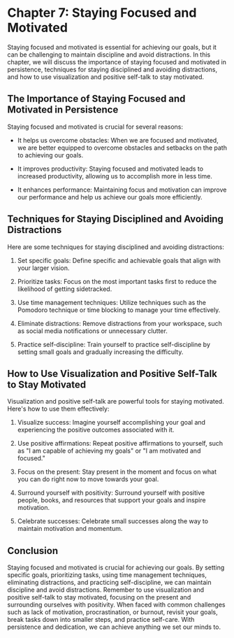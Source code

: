 Chapter 7: Staying Focused and Motivated
========================================

Staying focused and motivated is essential for achieving our goals, but it can be challenging to maintain discipline and avoid distractions. In this chapter, we will discuss the importance of staying focused and motivated in persistence, techniques for staying disciplined and avoiding distractions, and how to use visualization and positive self-talk to stay motivated.

The Importance of Staying Focused and Motivated in Persistence
--------------------------------------------------------------

Staying focused and motivated is crucial for several reasons:

* It helps us overcome obstacles: When we are focused and motivated, we are better equipped to overcome obstacles and setbacks on the path to achieving our goals.

* It improves productivity: Staying focused and motivated leads to increased productivity, allowing us to accomplish more in less time.

* It enhances performance: Maintaining focus and motivation can improve our performance and help us achieve our goals more efficiently.

Techniques for Staying Disciplined and Avoiding Distractions
------------------------------------------------------------

Here are some techniques for staying disciplined and avoiding distractions:

1. Set specific goals: Define specific and achievable goals that align with your larger vision.

2. Prioritize tasks: Focus on the most important tasks first to reduce the likelihood of getting sidetracked.

3. Use time management techniques: Utilize techniques such as the Pomodoro technique or time blocking to manage your time effectively.

4. Eliminate distractions: Remove distractions from your workspace, such as social media notifications or unnecessary clutter.

5. Practice self-discipline: Train yourself to practice self-discipline by setting small goals and gradually increasing the difficulty.

How to Use Visualization and Positive Self-Talk to Stay Motivated
-----------------------------------------------------------------

Visualization and positive self-talk are powerful tools for staying motivated. Here's how to use them effectively:

1. Visualize success: Imagine yourself accomplishing your goal and experiencing the positive outcomes associated with it.

2. Use positive affirmations: Repeat positive affirmations to yourself, such as "I am capable of achieving my goals" or "I am motivated and focused."

3. Focus on the present: Stay present in the moment and focus on what you can do right now to move towards your goal.

4. Surround yourself with positivity: Surround yourself with positive people, books, and resources that support your goals and inspire motivation.

5. Celebrate successes: Celebrate small successes along the way to maintain motivation and momentum.

Conclusion
----------

Staying focused and motivated is crucial for achieving our goals. By setting specific goals, prioritizing tasks, using time management techniques, eliminating distractions, and practicing self-discipline, we can maintain discipline and avoid distractions. Remember to use visualization and positive self-talk to stay motivated, focusing on the present and surrounding ourselves with positivity. When faced with common challenges such as lack of motivation, procrastination, or burnout, revisit your goals, break tasks down into smaller steps, and practice self-care. With persistence and dedication, we can achieve anything we set our minds to.
